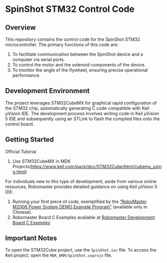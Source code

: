 # SpinShot STM32 Control Code

## Overview

This repository contains the control code for the SpinShot STM32 microcontroller. The primary functions of this code are:
1. To facilitate communication between the SpinShot device and a computer via serial ports.
2. To control the motor and the solenoid components of the device.
3. To monitor the angle of the flywheel, ensuring precise operational performance.

## Development Environment

The project leverages STM32CubeMX for graphical rapid configuration of the STM32 chip, automatically generating C code compatible with Keil µVision IDE. The development process involves writing code in Keil µVision 5 IDE and subsequently using an STLink to flash the compiled files onto the control board.

## Getting Started

Official Tutorial
1. Use STM32CubeMX in MDK Projects(https://www.keil.com/pack/doc/STM32Cube/html/cubemx_using.html)

For individuals new to this type of development, aside from various online resources, Robomaster provides detailed guidance on using Keil µVision 5 IDE:
1. Running your first piece of code, exemplified by the [“RoboMaster M2006 Power System DEMO Example Program”](https://github.com/ntu-hci-lab/SpinShot/blob/main/Firmware/Robomaster_M2006_Power_System_Demo_Example_Program.pdf) (available only in Chinese).
2. Robomaster Board C Examples available at [Robomaster Development Board C Examples](https://github.com/RoboMaster/Development-Board-C-Examples/tree/master)

## Important Notes

To open the STM32Cube project, use the `SpinShot.ioc` file. To access the Keil project, open the `MDK_ARM/SpinShot.uvprojx` file.
